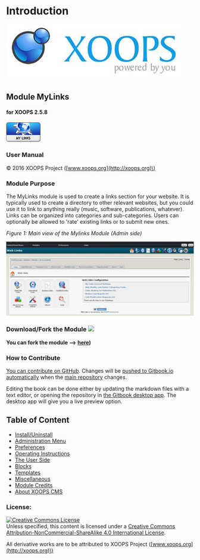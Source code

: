 # Introduction

![logoXoops.jpg](.gitbook/assets/logoxoops.jpg)
      
## Module MyLinks
            
#### for XOOPS 2.5.8

![logoModule.png](.gitbook/assets/logomodule.png)

### User Manual

© 2016 XOOPS Project \([www.xoops.org](http://xoops.org)\)

### Module Purpose

The MyLinks module is used to create a links section for your website. It is typically used to create a directory to other relevant websites, but you could use it to link to anything really \(music, software, publications, whatever\). Links can be organized into categories and sub-categories. Users can optionally be allowed to 'rate' existing links or to submit new ones.

 _Figure 1: Main view of the Mylinks Module \(Admin side\)_

![image001.png](.gitbook/assets/img_3.jpg)

### Download/Fork the Module ![](https://github.com/xoops/xoops-mylinks-tutorial/tree/d30c30645d48c5ead51399ff711c25935cbd0495/en/assets/forkit.png)

**You can fork the module --&gt;** [**here**](https://github.com/XoopsModules25x/mylinks)**\)**
 
### How to Contribute

[You can contribute on GitHub](https://github.com/XoopsDocs/mylinks-tutorial). Changes will be [pushed to Gitbook.io automatically](https://www.gitbook.com/book/xoops/mylinks-tutorial/activity) when the [main repository](https://github.com/XoopsDocs/mylinks-tutorial) changes.

Editing the book can be done either by updating the markdown files with a text editor, or opening the repository in [the Gitbook desktop app](https://github.com/GitbookIO/editor/blob/master/README.md). The desktop app will give you a live preview option.

## Table of Content

* [Install/Uninstall](install-uninstall.md)
* [Administration Menu](administration-menu.md)
* [Preferences](preferences.md)
* [Operating Instructions](operating-instructions.md)
* [The User Side](the-user-side.md)
* [Blocks](blocks.md)
* [Templates](templates.md)
* [Miscellaneous](miscellaneous-notes.md) 
* [Module Credits](module-credits.md)
* [About XOOPS CMS](about-xoops-cms.md)

### License:

[![Creative Commons License](https://i.creativecommons.org/l/by-nc-sa/4.0/88x31.png)](http://creativecommons.org/licenses/by-nc-sa/4.0/)  
Unless specified, this content is licensed under a [Creative Commons Attribution-NonCommercial-ShareAlike 4.0 International License](http://creativecommons.org/licenses/by-nc-sa/4.0/).

All derivative works are to be attributed to XOOPS Project \([www.xoops.org](http://xoops.org)\)

